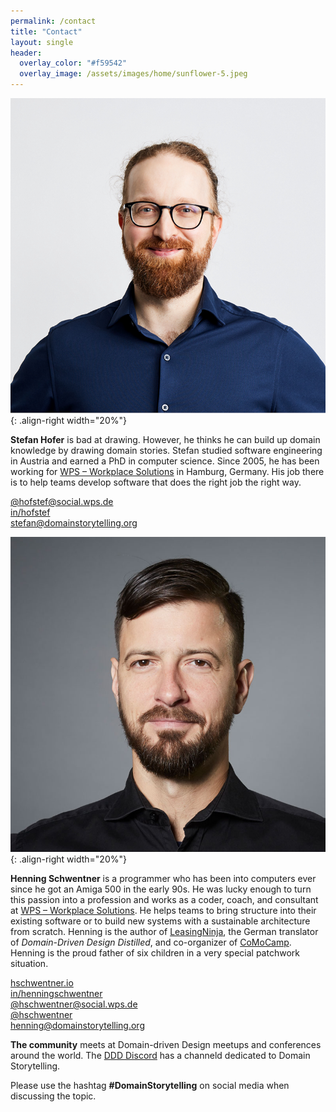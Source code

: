 ```yaml
---
permalink: /contact
title: "Contact"
layout: single
header: 
  overlay_color: "#f59542"
  overlay_image: /assets/images/home/sunflower-5.jpeg
---
```


![Profile photo of Stefan](/assets/images/contact/StefanHofer.png){: .align-right width="20%"}

**Stefan Hofer** is bad at drawing. However, he thinks he can build up domain knowledge by drawing domain stories. Stefan studied software engineering in Austria and earned a PhD in computer science. Since 2005, he has been working for [WPS – Workplace Solutions](https://www.wps.de) in Hamburg, Germany. His job there is to help teams develop software that does the right job the right way.

<i class="fa-brands fa-mastodon" title="Mastodon"></i>
[@hofstef@social.wps.de](https://social.wps.de/@hofstef)  
<i class="fa-brands fa-linkedin" title="LinkedIn"></i>
[in/hofstef](https://www.linkedin.com/in/hofstef/)  
<i class="fas fa-envelope" title="Email"></i>
[stefan@domainstorytelling.org](mailto:stefan@domainstorytelling.org)

![Profile photo of Henning](/assets/images/contact/HenningSchwentner251.jpg){: .align-right width="20%"}

**Henning Schwentner** is a programmer who has been into computers ever since he got an Amiga 500 in the early 90s. He was lucky enough to turn this passion into a profession and works as a coder, coach, and consultant at [WPS – Workplace Solutions](https://www.wps.de). He helps teams to bring structure into their existing software or to build new systems with a sustainable architecture from scratch. Henning is the author of [LeasingNinja](https://leasingninja.io), the German translator of *Domain-Driven Design Distilled*, and co-organizer of [CoMoCamp](https://comocamp.org). Henning is the proud father of six children in a very special patchwork situation.

<i class="fas fa-home" title="Homepage"></i>
[hschwentner.io](https://hschwentner.io)  
<i class="fa-brands fa-linkedin" title="LinkedIn"></i>
[in/henningschwentner](https://www.linkedin.com/in/henningschwentner/)  
<i class="fa-brands fa-mastodon" title="Mastodon"></i>
[@hschwentner@social.wps.de](https://social.wps.de/@hschwentner)  
<i class="fab fa-fw fa-x-twitter" title="Twitter"></i>
[@hschwentner](https://x.com/hschwentner)  
<i class="fas fa-envelope" title="Email"></i>
[henning@domainstorytelling.org](mailto:henning@domainstorytelling.org)

**The community** meets at Domain-driven Design meetups and conferences around the world. The [DDD Discord](https://discord.gg/8uBekCeUHg) has a channeld dedicated to Domain Storytelling. 

Please use the hashtag **#DomainStorytelling** on social media when discussing the topic.
